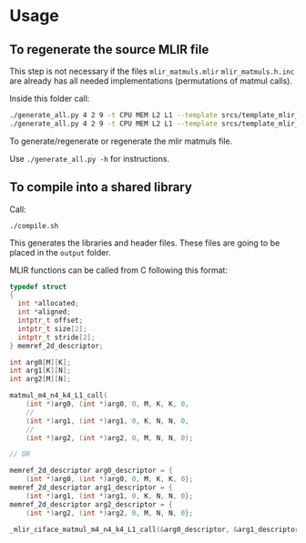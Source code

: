 # Usage

## To regenerate the source MLIR file

This step is not necessary if the files  `mlir_matmuls.mlir` `mlir_matmuls.h.inc` are already has all needed implementations (permutations of matmul calls).

Inside this folder call:

```bash
./generate_all.py 4 2 9 -t CPU MEM L2 L1 --template srcs/template_mlir_matmuls.mlir > srcs/mlir_matmuls.mlir
./generate_all.py 4 2 9 -t CPU MEM L2 L1 --template srcs/template_mlir_matmuls.h > srcs/mlir_matmuls.h.inc
```
To generate/regenerate or regenerate the mlir matmuls file.

Use `./generate_all.py -h` for instructions.

## To compile into a shared library

Call:

```
./compile.sh
```

This generates the libraries and header files.
These files are going to be placed in the `output` folder.

MLIR functions can be called from C following this format:

```c
typedef struct
{
  int *allocated;
  int *aligned;
  intptr_t offset;
  intptr_t size[2];
  intptr_t stride[2];
} memref_2d_descriptor;

int arg0[M][K];
int arg1[K][N];
int arg2[M][N];

matmul_m4_n4_k4_L1_call(
    (int *)arg0, (int *)arg0, 0, M, K, K, 0,
    //
    (int *)arg1, (int *)arg1, 0, K, N, N, 0,
    //
    (int *)arg2, (int *)arg2, 0, M, N, N, 0);

// OR

memref_2d_descriptor arg0_descriptor = {
    (int *)arg0, (int *)arg0, 0, M, K, K, 0};
memref_2d_descriptor arg1_descriptor = {
    (int *)arg1, (int *)arg1, 0, K, N, N, 0};
memref_2d_descriptor arg2_descriptor = {
    (int *)arg2, (int *)arg2, 0, M, N, N, 0};

_mlir_ciface_matmul_m4_n4_k4_L1_call(&arg0_descriptor, &arg1_descriptor, &arg2_descriptor);

```